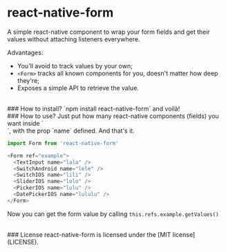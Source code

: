 # react-native-form
A simple react-native component to wrap your form fields and get their values without attaching listeners everywhere.

Advantages:
- You'll avoid to track values by your own;
- `<Form>` tracks all known components for you, doesn't matter how deep they're;
- Exposes a simple API to retrieve the value.

<br/>
### How to install?
`npm install react-native-form` and voilà!

<br/>
### How to use?
Just put how many react-native components (fields) you want inside `<Form>`, with the prop `name` defined. And that's it.

```javascript
import Form from 'react-native-form'

<Form ref="example">
  <TextInput name="lala" />
  <SwitchAndroid name="lele" />
  <SwitchIOS name="lili" />
  <SliderIOS name="lolo" />
  <PickerIOS name="lulu" />
  <DatePickerIOS name="lululu" />
</Form>
```
Now you can get the form value by calling `this.refs.example.getValues()`

<br/>
### License
react-native-form is licensed under the [MIT license](LICENSE).
